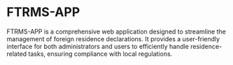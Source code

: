 # FTRMS-APP
FTRMS-APP is a comprehensive web application designed to streamline the management of foreign residence declarations. It provides a user-friendly interface for both administrators and users to efficiently handle residence-related tasks, ensuring compliance with local regulations.
